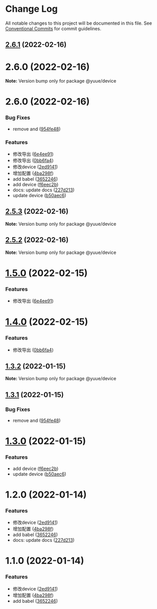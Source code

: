 # Change Log

All notable changes to this project will be documented in this file.
See [Conventional Commits](https://conventionalcommits.org) for commit guidelines.

## [2.6.1](https://github.com/frorz1/lerna-pnpm/compare/@yuue/device@2.5.3...@yuue/device@2.6.1) (2022-02-16)



# 2.6.0 (2022-02-16)

**Note:** Version bump only for package @yuue/device





# 2.6.0 (2022-02-16)


### Bug Fixes

* remove and ([954fe48](https://github.com/frorz1/lerna-pnpm/commit/954fe48c56c42fb072fb52301b5ac4ecac4f5417))


### Features

* 修改导出 ([6e4ee91](https://github.com/frorz1/lerna-pnpm/commit/6e4ee911a6875fe8513a7b5bc0e07eda61c23ce8))
* 修改导出 ([0bb6fa4](https://github.com/frorz1/lerna-pnpm/commit/0bb6fa4b7e4e4d04ab03f9b426024b6e657e0f29))
* 修改device ([2ed9141](https://github.com/frorz1/lerna-pnpm/commit/2ed91412eeb9e47d15c013482ca4479681b8ea49))
* 增加配置 ([4ba298f](https://github.com/frorz1/lerna-pnpm/commit/4ba298f6b7fa3feb851e71a950cb71924fc1c340))
* add babel ([3652246](https://github.com/frorz1/lerna-pnpm/commit/36522463981acf82c286032e5671a2f924fa93c5))
* add device ([f6eec2b](https://github.com/frorz1/lerna-pnpm/commit/f6eec2ba1c58f25ddf85d30c4b96661b5a0b0aea))
* docs: update docs ([227d213](https://github.com/frorz1/lerna-pnpm/commit/227d213df3a43d85b35eab733c607a2c9de6956d))
* update device ([b50aec6](https://github.com/frorz1/lerna-pnpm/commit/b50aec6813946088d646ca072508014c594309cc))





## [2.5.3](https://github.com/frorz1/lerna-pnpm/compare/@yuue/device@2.5.2...@yuue/device@2.5.3) (2022-02-16)

**Note:** Version bump only for package @yuue/device





## [2.5.2](https://github.com/frorz1/lerna-pnpm/compare/@yuue/device@1.5.0...@yuue/device@2.5.2) (2022-02-16)

**Note:** Version bump only for package @yuue/device





# [1.5.0](https://github.com/frorz1/lerna-pnpm/compare/@yuue/device@1.4.0...@yuue/device@1.5.0) (2022-02-15)


### Features

* 修改导出 ([6e4ee91](https://github.com/frorz1/lerna-pnpm/commit/6e4ee911a6875fe8513a7b5bc0e07eda61c23ce8))





# [1.4.0](https://github.com/frorz1/lerna-pnpm/compare/@yuue/device@1.3.2...@yuue/device@1.4.0) (2022-02-15)


### Features

* 修改导出 ([0bb6fa4](https://github.com/frorz1/lerna-pnpm/commit/0bb6fa4b7e4e4d04ab03f9b426024b6e657e0f29))





## [1.3.2](https://github.com/frorz1/lerna-pnpm/compare/@yuue/device@1.3.1...@yuue/device@1.3.2) (2022-01-15)

**Note:** Version bump only for package @yuue/device





## [1.3.1](https://github.com/frorz1/lerna-pnpm/compare/@yuue/device@1.3.0...@yuue/device@1.3.1) (2022-01-15)


### Bug Fixes

* remove and ([954fe48](https://github.com/frorz1/lerna-pnpm/commit/954fe48c56c42fb072fb52301b5ac4ecac4f5417))





# [1.3.0](https://github.com/frorz1/lerna-pnpm/compare/@yuue/device@1.2.0...@yuue/device@1.3.0) (2022-01-15)


### Features

* add device ([f6eec2b](https://github.com/frorz1/lerna-pnpm/commit/f6eec2ba1c58f25ddf85d30c4b96661b5a0b0aea))
* update device ([b50aec6](https://github.com/frorz1/lerna-pnpm/commit/b50aec6813946088d646ca072508014c594309cc))





# 1.2.0 (2022-01-14)


### Features

* 修改device ([2ed9141](https://github.com/frorz1/lerna-pnpm/commit/2ed91412eeb9e47d15c013482ca4479681b8ea49))
* 增加配置 ([4ba298f](https://github.com/frorz1/lerna-pnpm/commit/4ba298f6b7fa3feb851e71a950cb71924fc1c340))
* add babel ([3652246](https://github.com/frorz1/lerna-pnpm/commit/36522463981acf82c286032e5671a2f924fa93c5))
* docs: update docs ([227d213](https://github.com/frorz1/lerna-pnpm/commit/227d213df3a43d85b35eab733c607a2c9de6956d))





# 1.1.0 (2022-01-14)


### Features

* 修改device ([2ed9141](https://github.com/frorz1/lerna-pnpm/commit/2ed91412eeb9e47d15c013482ca4479681b8ea49))
* 增加配置 ([4ba298f](https://github.com/frorz1/lerna-pnpm/commit/4ba298f6b7fa3feb851e71a950cb71924fc1c340))
* add babel ([3652246](https://github.com/frorz1/lerna-pnpm/commit/36522463981acf82c286032e5671a2f924fa93c5))

